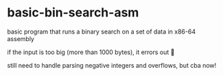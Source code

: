 # basic-bin-search-asm

basic program that runs a binary search on a set of data in x86-64 assembly

if the input is too big (more than 1000 bytes), it errors out 🤣

still need to handle parsing negative integers and overflows, but cba now!
